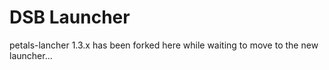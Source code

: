 # DSB Launcher

petals-lancher 1.3.x has been forked here while waiting to move to the new launcher...